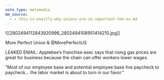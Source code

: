 ```yaml
---
note_type: metamedia
mm_source:
  - - this-is-exactly-why-unions-are-so-important-the-ex.md
---
```


![[2802494112843920996_2802494108951414210.jpg]]

More Perfect Union &
@MorePerfectUS

LEAKED EMAIL: Applebee’s
franchise exec says that rising gas
prices are great for business
because the chain can offer workers
lower wages.

“Most of our employee base and
potential employee base live
paycheck to paycheck... the labor
market is about to turn in our favor.”

